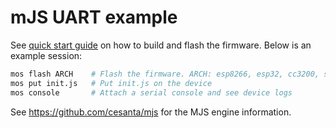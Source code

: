# mJS UART example

See [quick start guide](https://mongoose-os.com/docs/#/quickstart/)
on how to build and flash the firmware. Below is an example session:

```bash
mos flash ARCH    # Flash the firmware. ARCH: esp8266, esp32, cc3200, stm32
mos put init.js   # Put init.js on the device
mos console       # Attach a serial console and see device logs
```

See https://github.com/cesanta/mjs for the MJS engine information.
